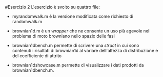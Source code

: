 #Esercizio 2
L'esercizio è svolto su quattro file:

- myrandomwalk.m è la versione modificata come richiesto di randomwalk.m

- brownian1d.m è un *wrapper* che ne consente un uso più agevole nel problema di moto browniano nello spazio delle fasi

- brownian1dbench.m permette di scrivere una *struct* in cui sono contenuti i risultati di brownian1d al variare dell'altezza di distribuzione e del coefficiente di attrito

- brownian1dshowcase.m permette di visualizzare i dati prodotti da brownian1dbench.m.
